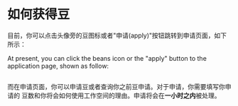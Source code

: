 # 如何获得豆 #

目前，你可以点击头像旁的豆图标或者"申请(apply)"按钮跳转到申请页面，如下所示：

At present, you can click the beans icon or the "apply" button to the application page,
 shown as follow:

<img >

而在申请页面，你可以申请豆或者查询你之前豆申请。对于申请，你需要填写你申请的
豆数和你将会如何使用工作空间的理由。申请将会在**一小时之内**被处理。
